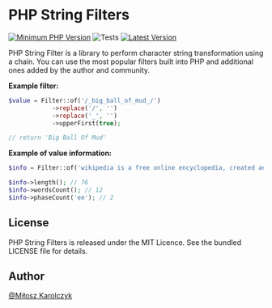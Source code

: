 # PHP String Filters
[![Minimum PHP Version](https://img.shields.io/badge/php-%3E%3D%207.4-8892BF.svg)](https://php.net/)
![Tests](https://github.com/php-filter/string-filter/workflows/Testing/badge.svg?=1.x)
[![Latest Version](https://img.shields.io/github/tag/php-filter/string-filter.svg)](https://github.com/php-filter/string-filter/releases)

PHP String Filter is a library to perform character string transformation using a chain. You can use the most popular filters built into PHP and additional ones added by the author and community.

**Example filter:**

```php
$value = Filter::of('/_big_ball_of_mud_/')
            ->replace('/', '')
            ->replace('_', '')
            ->upperFirst(true);

// return 'Big Ball Of Mud'
```

**Example of value information:**

```php
$info = Filter::of('wikipedia is a free online encyclopedia, created and edited by by volunteers')->info();

$info->length(); // 76
$info->wordsCount(); // 12
$info->phaseCount('ee'); // 2
```

## License

PHP String Filters is released under the MIT Licence. See the bundled LICENSE file for details.

## Author

[@Miłosz Karolczyk](https://www.linkedin.com/in/milosz-karolczyk/)
